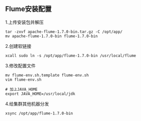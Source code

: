 ## Flume安装配置

1.上传安装包并解压
```
tar -zxvf apache-flume-1.7.0-bin.tar.gz -C /opt/app/
mv apache-flume-1.7.0-bin flume-1.7.0-bin
```
2.创建软链接
```
xcall sudo ln -s /opt/app/flume-1.7.0-bin /usr/local/flume
```
3.修改配置文件

```
mv flume-env.sh.template flume-env.sh
vim flume-env.sh

# 加上JAVA_HOME
export JAVA_HOME=/usr/local/jdk 
```
4.给集群其他机器分发
```
xsync /opt/app/flume-1.7.0-bin
```